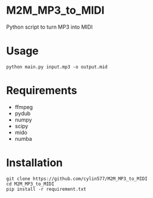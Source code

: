 
# M2M_MP3_to_MIDI
Python script to turn MP3 into MIDI

# Usage

	python main.py input.mp3 -o output.mid
# Requirements

 - ffmpeg
 - pydub
 - numpy
 - scipy
 - mido
 - numba
# Installation

    git clone https://github.com/cylin577/M2M_MP3_to_MIDI
    cd M2M_MP3_to_MIDI
    pip install -r requirement.txt
    
